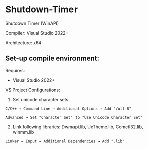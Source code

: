 # Shutdown-Timer
Shutdown Timer (WinAPI)

Compiler: Visual Studio 2022+

Architecture: x64

## Set-up compile environment:
Requires:
- Visual Studio 2022+

VS Project Configurations:
1. Set unicode character sets:


`C/C++ → Command Line → Additional Options → Add "/utf-8"`


`Advanced → Set "Character Set" to "Use Unicode Character Set"`


2. Link following libraries: Dwmapi.lib, UxTheme.lib, Comctl32.lib, winmm.lib


`Linker → Input → Additional Dependencies → Add ".lib"`
